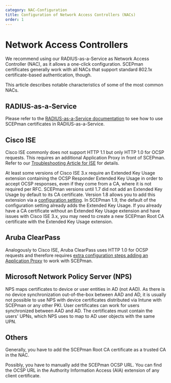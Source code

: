 ```yaml
---
category: NAC-Configuration
title: Configuration of Network Access Controllers (NACs)
order: 1
---
```


# Network Access Controllers

We recommend using our RADIUS-as-a-Service as Network Access Controller (NAC), as it allows a one-click configuration. SCEPman certificates generally work with all NACs that support standard 802.1x certificate-based authentication, though.

This article describes notable characteristics of some of the most common NACs.

## RADIUS-as-a-Service

Please refer to the [RADIUS-as-a-Service documentation](https://docs.radiusaas.com/portal/settings-trusted-roots/trusted-roots) to see how to use SCEPman certificates in RADIUS-as-a-Service.

## Cisco ISE

Cisco ISE commonly does not support HTTP 1.1 but only HTTP 1.0 for OCSP requests. This requires an additional Application Proxy in front of SCEPman. Refer to our [Troubleshooting Article for ISE](../other/troubleshooting/cisco-ise-host-header-limitation.md) for details.

At least some versions of Cisco ISE 3.x require an Extended Key Usage extension containing the OCSP Responder Extended Key Usage in order to accept OCSP responses, even if they come from a CA, where it is not required per RFC. SCEPman versions until 1.7 did not add an Extended Key Usage by default to its CA certificate. Version 1.8 allows you to add this extension via a [configuration setting](../scepman-configuration/optional/application-settings/azure-keyvault.md#appconfig-keyvaultconfig-rootcertificateconfig-addextendedkeyusage). In SCEPman 1.9, the default of the configuration setting already adds the Extended Key Usage. If you already have a CA certificate without an Extended Key Usage extension and have issues with Cisco ISE 3.x, you may need to create a new SCEPman Root CA certificate with the Extended Key Usage extension.

## Aruba ClearPass

Analogously to Cisco ISE, Aruba ClearPass uses HTTP 1.0 for OCSP requests and therefore requires [extra configuration steps adding an Application Proxy](../other/troubleshooting/cisco-ise-host-header-limitation.md) to work with SCEPman.

## Microsoft Network Policy Server (NPS)

NPS maps certificates to device or user entities in AD (not AAD). As there is no device synchronization out-of-the-box between AAD and AD, it is usually not possible to use NPS with device certificates distributed via Intune with SCEPman or any other PKI. User certificates can work for users synchronized between AAD and AD. The certificates must contain the users' UPNs, which NPS uses to map to AD user objects with the same UPN.

## Others

Generally, you have to add the SCEPman Root CA certificate as a trusted CA in the NAC.

Possibly, you have to manually add the SCEPman OCSP URL. You can find the OCSP URL in the Authority Information Access (AIA) extension of any client certificate.
